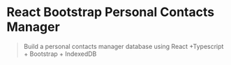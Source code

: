 # React Bootstrap Personal Contacts Manager

> Build a personal contacts manager database using React +Typescript + Bootstrap + IndexedDB
